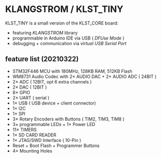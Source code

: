 # KLANGSTROM / KLST_TINY

KLST_TINY is a small version of the KLST_CORE board:

- featuring *KLANGSTROM* library
- programmable in Arduino IDE via USB ( *DFUse Mode* )
- debugging + communication via *virtual USB Serial Port*

## feature list (20210322)

- STM32F446 MCU with 180MHz, 128KB RAM, 512KB Flash
- WM8731 Audio Codec with 2× AUDIO DAC + 2× AUDIO ADC ( 24BIT )
- 2× ADC ( 12BIT, opt 6 extra channels )
- 2× DAC ( 12BIT )
- 8× GPIO
- 2× UART ( serial )
- 1× USB ( USB device + client connector)
- 1× I2C 
- 1× SPI 
- 3× Rotary Encoders with Buttons ( TIM2, TIM3, TIM8 )
- 3× programmable LEDs + 1× Power LED
- 11× TIMERS
- 1× SD CARD READER
- 1× JTAG/SWD Interface ( 10-Pin )
- Reset + Boot Flash + Programmer Buttons
- 4× Mounting Holes
